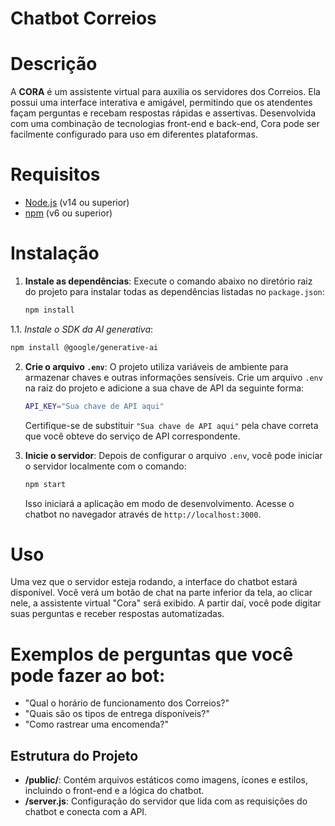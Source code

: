 # Chatbot Correios

# Descrição

A **CORA** é um assistente virtual para auxilia os servidores dos Correios. Ela possui uma interface interativa e amigável, permitindo que os atendentes façam perguntas e recebam respostas rápidas e assertivas. Desenvolvida com uma combinação de tecnologias front-end e back-end, Cora pode ser facilmente configurado para uso em diferentes plataformas.

# Requisitos

- [Node.js](https://nodejs.org/) (v14 ou superior)
- [npm](https://www.npmjs.com/) (v6 ou superior)

# Instalação

1. **Instale as dependências**:
   Execute o comando abaixo no diretório raiz do projeto para instalar todas as dependências listadas no `package.json`:

   ```bash
   npm install
   ```

1.1. *Instale o SDK da AI generativa*:

   ```bash
   npm install @google/generative-ai
   ```

2. **Crie o arquivo `.env`**:
   O projeto utiliza variáveis de ambiente para armazenar chaves e outras informações sensíveis. Crie um arquivo `.env` na raiz do projeto e adicione a sua chave de API da seguinte forma:

   ```bash
   API_KEY="Sua chave de API aqui"
   ```

   Certifique-se de substituir `"Sua chave de API aqui"` pela chave correta que você obteve do serviço de API correspondente.

3. **Inicie o servidor**:
   Depois de configurar o arquivo `.env`, você pode iniciar o servidor localmente com o comando:
   ```bash
   npm start
   ```
   Isso iniciará a aplicação em modo de desenvolvimento. Acesse o chatbot no navegador através de `http://localhost:3000`.

# Uso

Uma vez que o servidor esteja rodando, a interface do chatbot estará disponível. Você verá um botão de chat na parte inferior da tela, ao clicar nele, a assistente virtual "Cora" será exibido. A partir daí, você pode digitar suas perguntas e receber respostas automatizadas.

# Exemplos de perguntas que você pode fazer ao bot:

- "Qual o horário de funcionamento dos Correios?"
- "Quais são os tipos de entrega disponíveis?"
- "Como rastrear uma encomenda?"

## Estrutura do Projeto

- **/public/**: Contém arquivos estáticos como imagens, ícones e estilos, incluindo o front-end e a lógica do chatbot.
- **/server.js**: Configuração do servidor que lida com as requisições do chatbot e conecta com a API.
